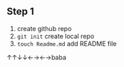 ## Step 1
1. create github repo
2. `git init` create local repo
3. `touch Readme.md` add README file

↑↑↓↓←→←→baba
